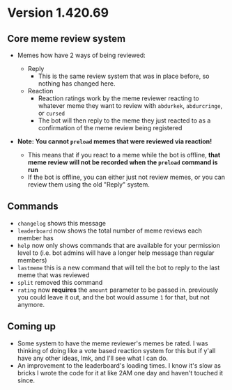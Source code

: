 # Version 1.420.69

## Core meme review system
* Memes how have 2 ways of being reviewed: 
    * Reply
        * This is the same review system that was in place before, so nothing has changed here.
    * Reaction
        * Reaction ratings work by the meme reviewer reacting to whatever meme they want to review with `abdurkek`, `abdurcringe`, or `cursed`
        * The bot will then reply to the meme they just reacted to as a confirmation of the meme review being registered
    
* **Note: You cannot `preload` memes that were reviewed via reaction!** 
    * This means that if you react to a meme while the bot is offline, **that meme review will not be recorded when the `preload` command is run**
    * If the bot is offline, you can either just not review memes, or you can review them using the old "Reply" system.  
    
## Commands
* `changelog` shows this message
* `leaderboard` now shows the total number of meme reviews each member has
* `help` now only shows commands that are available for your permission level to (i.e. bot admins will have a longer help message than regular members)
* `lastmeme` this is a new command that will tell the bot to reply to the last meme that was reviewed
* `split` removed this command
* `rating` now **requires** the `amount` parameter to be passed in.  previously you could leave it out, and the bot would assume `1` for that, but not anymore.

## Coming up
* Some system to have the meme reviewer's memes be rated.  I was thinking of doing like a vote based reaction system for this but if y'all have any other ideas, lmk, and I'll see what I can do.  
* An improvement to the leaderboard's loading times.  I know it's slow as bricks I wrote the code for it at like 2AM one day and haven't touched it since.  